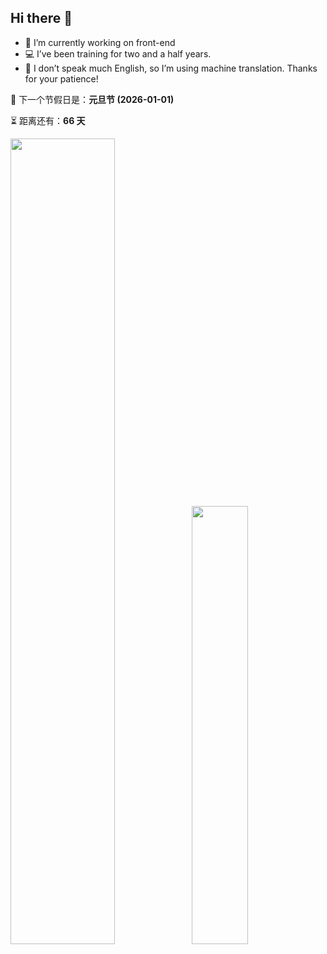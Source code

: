 ## Hi there 👋

* 💼 I’m currently working on front-end
* 💻 I’ve been training for two and a half years.
* 🙊 I don’t speak much English, so I’m using machine translation. Thanks for your patience!

<!-- holiday-start -->
📅 下一个节假日是：**元旦节 (2026-01-01)**

⏳ 距离还有：**66 天**
<!-- holiday-end -->

<img align="" width="57.5%" src="https://github-readme-stats-fork-alpha.vercel.app/api?username=rzzf&hide_title=true&hide_border=true&show_icons=true&line_height=21&border_radius=0&title_color=41b883&icon_color=41b883&text_color=959598&bg_color=9ca3af00" /><img align="" width="42.4%" src="https://github-readme-stats-fork-alpha.vercel.app/api/top-langs/?username=rzzf&exclude_repo=rzzf.github.io&hide_title=true&hide_border=true&include_all_commits=true&layout=compact&border_radius=0&title_color=41b883&icon_color=41b883&text_color=959598&bg_color=9ca3af00" />

<!--
<picture>
  <source media="(prefers-color-scheme: dark)" srcset="https://raw.githubusercontent.com/rzzf/rzzf/output/github-contribution-grid-snake-dark.svg" />
  <source media="(prefers-color-scheme: light)" srcset="https://raw.githubusercontent.com/rzzf/rzzf/output/github-contribution-grid-snake.svg" />
  <img alt="github-snake" src="github-snake.svg" />
</picture>
-->
